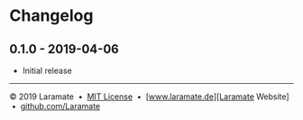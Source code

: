 Changelog
===================================================================================================

0.1.0 - 2019-04-06
-------------------------------------------------------------------------------
- Initial release



---
&copy; 2019 Laramate
&nbsp;&bull;&nbsp; [MIT License](LICENSE.md)
&nbsp;&bull;&nbsp; [www.laramate.de][Laramate Website]
&nbsp;&bull;&nbsp; [github.com/Laramate][Laramate Github]


<!-- Common References -->
[logo]: https://avatars1.githubusercontent.com/u/45978330?s=100
[Laramate Website]: http://www.laramate.de 
[Laramate Github]: https://github.com/Laramate
